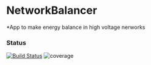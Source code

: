 # NetworkBalancer
  *App to make energy balance in high voltage nerworks

### Status
[![Build Status](http://ec2-52-38-210-184.us-west-2.compute.amazonaws.com:8080/buildStatus/icon?job=NetworkBalancer)](http://ec2-52-38-210-184.us-west-2.compute.amazonaws.com:8080/job/NetworkBalancer/)
![coverage](http://ec2-52-38-210-184.us-west-2.compute.amazonaws.com/jcb/jenkins/c/http/dec2-52-38-210-184.us-west-2.compute.amazonaws.com/jenkins/job/NetworkBalancer?style=flat-square)
